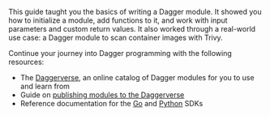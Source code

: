 This guide taught you the basics of writing a Dagger module. It showed you how to initialize a module, add functions to it, and work with input parameters and custom return values. It also worked through a real-world use case: a Dagger module to scan container images with Trivy.

Continue your journey into Dagger programming with the following resources:

- The [Daggerverse](https://daggerverse.dev), an online catalog of Dagger modules for you to use and learn from
- Guide on [publishing modules to the Daggerverse](../821742-publish-modules.md)
- Reference documentation for the [Go](https://pkg.go.dev/dagger.io/dagger) and [Python](https://dagger-io.readthedocs.org/) SDKs
